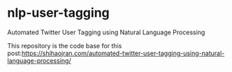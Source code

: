 # nlp-user-tagging
Automated Twitter User Tagging using Natural Language Processing

This repository is the code base for this post:https://shihaojran.com/automated-twitter-user-tagging-using-natural-language-processing/
